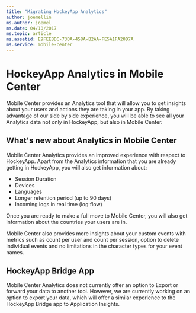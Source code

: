 ```yaml
---
title: "Migrating HockeyApp Analytics"
author: joemellin
ms.author: joemel
ms.date: 04/10/2017
ms.topic: article
ms.assetid: E9FEEBDC-73DA-458A-B2AA-FE5A1FA20D7A
ms.service: mobile-center
---
```


# HockeyApp Analytics in Mobile Center

Mobile Center provides an Analytics tool that will allow you to get insights about your users and actions they are taking in your app. By taking advantage of our side by side experience, you will be able to see all your Analytics data not only in HockeyApp, but also in Mobile Center.

## What's new about Analytics in Mobile Center

Mobile Center Analytics provides an improved experience with respect to HockeyApp. Apart from the Analytics information that you are already getting in HockeyApp, you will also get information about:
- Session Duration
- Devices
- Languages
- Longer retention period (up to 90 days)
- Incoming logs in real time (log flow)

Once you are ready to make a full move to Mobile Center, you will also get information about the countries your users are in.

Mobile Center also provides more insights about your custom events with metrics such as count per user and count per session, option to delete individual events and no limitations in the character types for your event names.

## HockeyApp Bridge App

Mobile Center Analytics does not currently offer an option to Export or forward your data to another tool. However, we are currently working on an option to export your data, which will offer a similar experience to the HockeyApp Bridge app to Application Insights.
